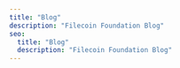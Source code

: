 ```yaml
---
title: "Blog"
description: "Filecoin Foundation Blog"
seo:
  title: "Blog"
  description: "Filecoin Foundation Blog"
---
```

